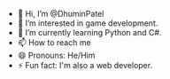 - 👋 Hi, I’m @DhuminPatel
- 👀 I’m interested in game development. 
- 🌱 I’m currently learning Python and C#.
- 📫 How to reach me 
- 😄 Pronouns: He/Him
- ⚡ Fun fact: I'm also a web developer. 

<!---
DhuminPatel is a ✨ special ✨ repository because its `README.md` (this file) appears on your GitHub profile.
You can click the Preview link to take a look at your changes.
--->
